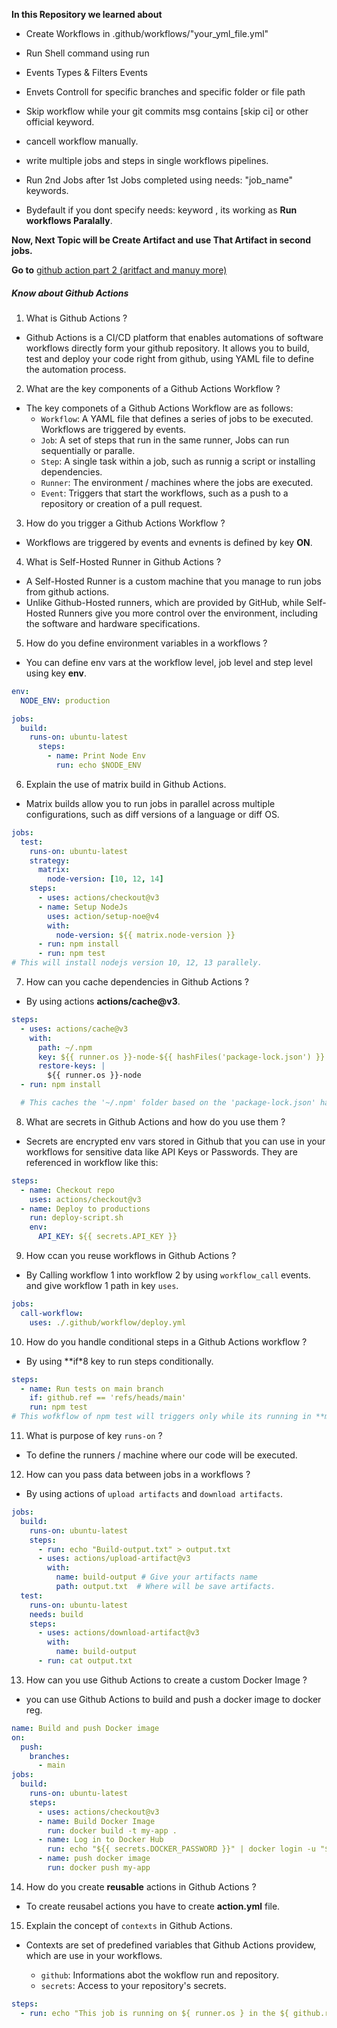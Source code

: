 **In this Repository we learned about**
- Create Workflows in .github/workflows/"your_yml_file.yml"
- Run Shell command using run
- Events Types & Filters Events
- Envets Controll for specific branches and specific folder or file path
- Skip workflow while your git commits msg contains [skip ci] or other official keyword.
- cancell workflow manually.
- write multiple jobs and steps in single workflows pipelines.
- Run 2nd Jobs after 1st Jobs completed using needs: "job_name" keywords.

- Bydefault if you dont specify needs: keyword , its working as **Run workflows Paralally**.

**Now, Next Topic will be Create Artifact and use That Artifact in second jobs.**

**Go to** [github action part 2 (aritfact and manuy more)](https://github.com/GitEic-Bhavin/gh-action-P2_repo.git) 



##### Know about Github Actions
1) What is Github Actions ?
- Github Actions is a CI/CD platform that enables automations of software workflows directly form your github repository. It allows you to build, test and deploy your code right from github, using YAML file to define the automation process.

2) What are the key components of a Github Actions Workflow ?
- The key componets of a Github Actions Workflow are as follows:
    - ```Workflow```: A YAML file that defines a series of jobs to be executed. Workflows are triggered by events.
    - ```Job```: A set of steps that run in the same runner, Jobs can run sequentially or paralle.
    - ```Step```: A single task within a job, such as runnig a script or installing dependencies.
    - ```Runner```: The environment / machines where the jobs are executed.
    - ```Event```: Triggers that start the workflows, such as a push to a repository or creation of a pull request.

3) How do you trigger a Github Actions Workflow ?
- Workflows are triggered by events and evnents is defined by key **ON**.

4) What is Self-Hosted Runner in Github Actions ?
- A Self-Hosted Runner is a custom machine that you manage to run jobs from github actions.
- Unlike Github-Hosted runners, which are provided by GitHub, while Self-Hosted Runners give you more control over the environment, including the software and hardware specifications.

5) How do you define environment variables in a workflows ?
- You can define env vars at the workflow level, job level and step level using key **env**.
```yaml
env:
  NODE_ENV: production

jobs:
  build:
    runs-on: ubuntu-latest
      steps:
        - name: Print Node Env
          run: echo $NODE_ENV
```

6) Explain the use of matrix build in Github Actions.
- Matrix builds allow you to run jobs in parallel across multiple configurations, such as diff versions of a language or diff OS.
```yaml
jobs:
  test:
    runs-on: ubuntu-latest
    strategy:
      matrix:
        node-version: [10, 12, 14]
    steps:
      - uses: actions/checkout@v3
      - name: Setup NodeJs
        uses: action/setup-noe@v4
        with:
          node-version: ${{ matrix.node-version }}
      - run: npm install
      - run: npm test
# This will install nodejs version 10, 12, 13 parallely.
```

7) How can you cache dependencies in Github Actions ?
- By using actions **actions/cache@v3**.
```yml
steps:
  - uses: actions/cache@v3
    with:
      path: ~/.npm
      key: ${{ runner.os }}-node-${{ hashFiles('package-lock.json') }}
      restore-keys: |
        ${{ runner.os }}-node
  - run: npm install

  # This caches the '~/.npm' folder based on the 'package-lock.json' hash, which will improve build times.
  ```

  8) What are secrets in Github Actions and how do you use them ?
  - Secrets are encrypted env vars stored in Github that you can use in your workflows for sensitive data like API Keys or Passwords. They are referenced in workflow like this:
  ```yml
  steps:
    - name: Checkout repo
      uses: actions/checkout@v3
    - name: Deploy to productions
      run: deploy-script.sh
      env:
        API_KEY: ${{ secrets.API_KEY }}
```

9) How ccan you reuse workflows in Github Actions ?
- By Calling workflow 1 into workflow 2 by using ```workflow_call``` events. and give workflow 1 path in key ```uses```.
```yml
jobs:
  call-workflow:
    uses: ./.github/workflow/deploy.yml
```

10) How do you handle conditional steps in a Github Actions workflow ?
- By using **if*8 key to run steps conditionally.
```yml
steps:
  - name: Run tests on main branch
    if: github.ref == 'refs/heads/main'
    run: npm test
# This wofkflow of npm test will triggers only while its running in **main branch**.
```
11) What is purpose of key ```runs-on``` ?
- To define the runners / machine where our code will be executed.

12) How can you pass data between jobs in a workflows ?
- By using actions of ```upload artifacts``` and ```download artifacts```.
```yml
jobs:
  build:
    runs-on: ubuntu-latest
    steps:
      - run: echo "Build-output.txt" > output.txt
      - uses: actions/upload-artifact@v3
        with:
          name: build-output # Give your artifacts name
          path: output.txt  # Where will be save artifacts.
  test:
    runs-on: ubuntu-latest
    needs: build
    steps:
      - uses: actions/download-artifact@v3
        with:
          name: build-output
      - run: cat output.txt
```

13)  How can you use Github Actions to create a custom Docker Image ?
- you can use Github Actions to build and push a docker image to docker reg.
```yml
name: Build and push Docker image
on:
  push:
    branches:
      - main
jobs:
  build:
    runs-on: ubuntu-latest
    steps:
      - uses: actions/checkout@v3
      - name: Build Docker Image
        run: docker build -t my-app .
      - name: Log in to Docker Hub
        run: echo "${{ secrets.DOCKER_PASSWORD }}" | docker login -u "${{ secrets.DOCKER_USERNAME }}" --password-stdin
      - name: push docker image
        run: docker push my-app
```

14) How do you create **reusable** actions in Github Actions ?
- To create reusabel actions you have to create **action.yml** file.

15) Explain the concept of ```contexts``` in Github Actions.
- Contexts are set of predefined variables that Github Actions providew, which are use in your workflows.

    - `github`: Informations abot the wokflow run and repository.
    - `secrets`: Access to your repository's secrets.
```yml
steps:
  - run: echo "This job is running on ${ runner.os } in the ${ github.ref } branch"
```

